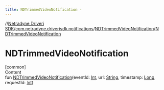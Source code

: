 ```yaml
---
title: NDTrimmedVideoNotification -
---
```

//[Netradyne Driveri SDK](../../index.md)/[com.netradyne.driverisdk.notifications](../index.md)/[NDTrimmedVideoNotification](index.md)/[NDTrimmedVideoNotification](-n-d-trimmed-video-notification.md)



# NDTrimmedVideoNotification  
[common]  
Content  
fun [NDTrimmedVideoNotification](-n-d-trimmed-video-notification.md)(eventId: [Int](https://kotlinlang.org/api/latest/jvm/stdlib/kotlin/-int/index.html), url: [String](https://kotlinlang.org/api/latest/jvm/stdlib/kotlin/-string/index.html), timestamp: [Long](https://kotlinlang.org/api/latest/jvm/stdlib/kotlin/-long/index.html), requestId: [Int](https://kotlinlang.org/api/latest/jvm/stdlib/kotlin/-int/index.html))  



